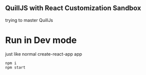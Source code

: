 ## QuillJS with React Customization Sandbox

trying to master QuillJs

# Run in Dev mode

just like normal create-react-app app

```
npm i
npm start
```
